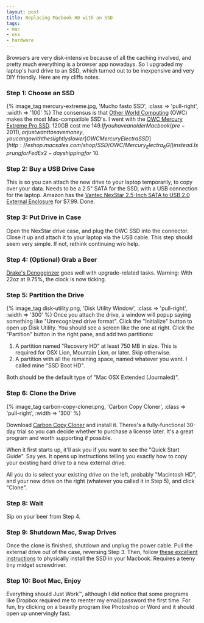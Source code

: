 ```yaml
---
layout: post
title: Replacing Macbook HD with an SSD
tags:
- mac
- osx
- hardware
---
```


Browsers are very disk-intensive because of all the caching involved, and pretty much
everything is a browser app nowadays.  So I upgraded my laptop's hard drive to an SSD,
which turned out to be inexpensive and very DIY friendly.
Here are my cliffs notes.
<!--more-->
### Step 1: Choose an SSD
{% image_tag mercury-extreme.jpg, 'Mucho fasto SSD', :class => 'pull-right', :width => '100' %}
The consensus is that [Other World Computing](macsales.com) (OWC) makes the most
Mac-compatible SSD's.  I went with the [OWC Mercury Extreme Pro SSD](http://eshop.macsales.com/shop/SSD/OWC/Mercury_6G/).
120GB cost me $149.  If you have an older Macbook (pre-2011), or just want to save
money, you can go with the slightly slower [OWC Mercury Electra SSD](http://eshop.macsales.com/shop/SSD/OWC/Mercury_Electra_6G/)
instead.  I sprung for FedEx 2-day shipping for ~$10.

### Step 2: Buy a USB Drive Case
This is so you can attach the new drive to your laptop temporarily, to copy over your data.
Needs to be a 2.5" SATA for the SSD, with a USB connection for the laptop.
Amazon has the [Vantec NexStar 2.5-Inch SATA to USB 2.0 External Enclosure](
http://www.amazon.com/gp/product/B002JQNXZC/ref=oh_details_o00_s00_i00) for $7.99.
Done.

### Step 3: Put Drive in Case

Open the NexStar drive case, and plug the OWC SSD into the connector.  Close it up and
attach it to your laptop via the USB cable.  This step should seem very simple.  If not, rethink
continuing w/o help.

### Step 4: (Optional) Grab a Beer

[Drake's Denogginzer](http://www.ratebeer.com/beer/drakes-denogginizer/30946/) goes well
with upgrade-related tasks.  Warning: With 22oz at 9.75%, the clock is now ticking.

### Step 5: Partition the Drive

{% image_tag disk-utility.png, 'Disk Utility Window', :class => 'pull-right', :width => '300' %}
Once you attach the drive, a window will popup saying something like "Unrecognized drive format".
Click the "Initialize" button to open up Disk Utility.  You should see a screen like
the one at right.  Click the "Partition" button in the right pane, and add two partitions:

1. A partition named "Recovery HD" at least 750 MB in size.  This is required for OSX Lion,
   Mountain Lion, or later.  Skip otherwise.
2. A partition with all the remaining space, named whatever you want.  I called mine "SSD Boot HD".

Both should be the default type of "Mac OSX Extended (Journaled)".

### Step 6: Clone the Drive

{% image_tag carbon-copy-cloner.png, 'Carbon Copy Cloner', :class => 'pull-right', :width => '300' %}

Download [Carbon Copy Cloner](http://www.bombich.com/download.html) and install it.
Theres's a fully-functional 30-day trial so you can decide whether to purchase a
license later.  It's a great program and worth supporting if possible.

When it first starts up, it'll ask you if you want to see the "Quick Start Guide".
Say yes.  It opens up instructions telling you exactly how to copy your existing hard drive
to a new external drive.

All you do is select your existing drive on the left, probably "Macintosh HD", and your
new drive on the right (whatever you called it in Step 5), and click "Clone".

### Step 8: Wait

Sip on your beer from Step 4.

### Step 9: Shutdown Mac, Swap Drives

Once the clone is finished, shutdown and unplug the power cable.  Pull the external drive
out of the case, reversing Step 3. Then, follow [these excellent instructions](http://macinstruct.com/node/407)
to physically install the SSD in your Macbook.  Requires a teeny tiny midget screwdriver.

### Step 10: Boot Mac, Enjoy

Everything should Just Work&trade;, although I did notice that some programs like Dropbox
required me to reenter my email/password the first time.  For fun, try clicking on a beastly
program like Photoshop or Word and it should open up unnervingly fast.


